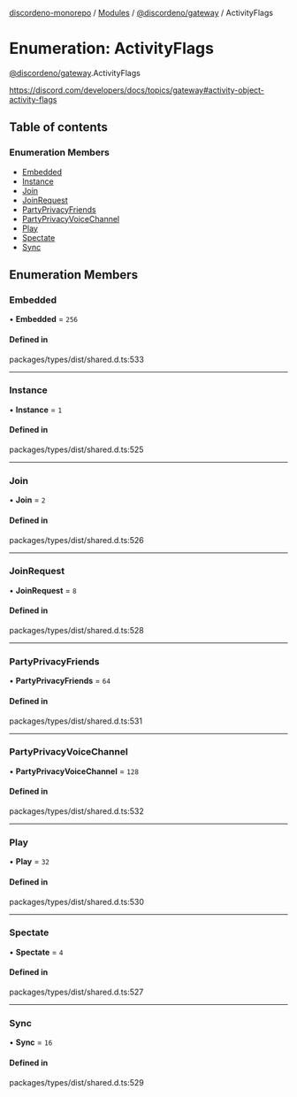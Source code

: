 [discordeno-monorepo](../README.md) / [Modules](../modules.md) / [@discordeno/gateway](../modules/discordeno_gateway.md) / ActivityFlags

# Enumeration: ActivityFlags

[@discordeno/gateway](../modules/discordeno_gateway.md).ActivityFlags

https://discord.com/developers/docs/topics/gateway#activity-object-activity-flags

## Table of contents

### Enumeration Members

- [Embedded](discordeno_gateway.ActivityFlags.md#embedded)
- [Instance](discordeno_gateway.ActivityFlags.md#instance)
- [Join](discordeno_gateway.ActivityFlags.md#join)
- [JoinRequest](discordeno_gateway.ActivityFlags.md#joinrequest)
- [PartyPrivacyFriends](discordeno_gateway.ActivityFlags.md#partyprivacyfriends)
- [PartyPrivacyVoiceChannel](discordeno_gateway.ActivityFlags.md#partyprivacyvoicechannel)
- [Play](discordeno_gateway.ActivityFlags.md#play)
- [Spectate](discordeno_gateway.ActivityFlags.md#spectate)
- [Sync](discordeno_gateway.ActivityFlags.md#sync)

## Enumeration Members

### Embedded

• **Embedded** = `256`

#### Defined in

packages/types/dist/shared.d.ts:533

---

### Instance

• **Instance** = `1`

#### Defined in

packages/types/dist/shared.d.ts:525

---

### Join

• **Join** = `2`

#### Defined in

packages/types/dist/shared.d.ts:526

---

### JoinRequest

• **JoinRequest** = `8`

#### Defined in

packages/types/dist/shared.d.ts:528

---

### PartyPrivacyFriends

• **PartyPrivacyFriends** = `64`

#### Defined in

packages/types/dist/shared.d.ts:531

---

### PartyPrivacyVoiceChannel

• **PartyPrivacyVoiceChannel** = `128`

#### Defined in

packages/types/dist/shared.d.ts:532

---

### Play

• **Play** = `32`

#### Defined in

packages/types/dist/shared.d.ts:530

---

### Spectate

• **Spectate** = `4`

#### Defined in

packages/types/dist/shared.d.ts:527

---

### Sync

• **Sync** = `16`

#### Defined in

packages/types/dist/shared.d.ts:529
